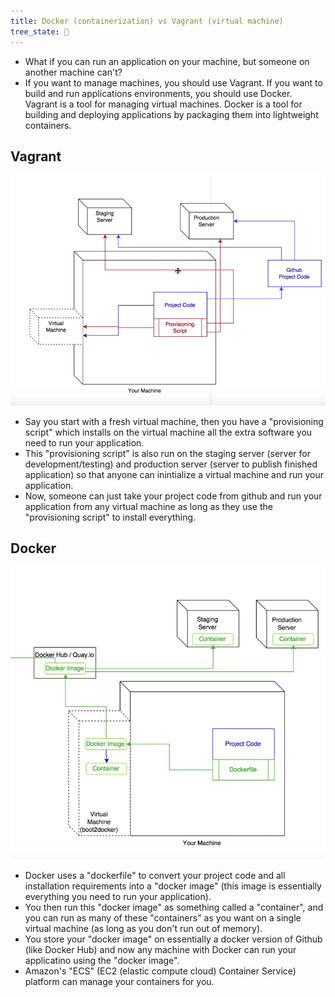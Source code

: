 ```yaml
---
title: Docker (containerization) vs Vagrant (virtual machine)
tree_state: 🌱
---
```


- What if you can run an application on your machine, but someone on another machine can't?
- If you want to manage machines, you should use Vagrant. If you want to build and run applications environments, you should use Docker. Vagrant is a tool for managing virtual machines. Docker is a tool for building and deploying applications by packaging them into lightweight containers.

## Vagrant

![monolithic](../search_pics/Docker%20containerization%20vs%20Vagrant%20virtual%20machine/vagrant.png)

- Say you start with a fresh virtual machine, then you have a "provisioning script" which installs on the virtual machine all the extra software you need to run your application.
- This "provisioning script" is also run on the staging server (server for development/testing) and production server (server to publish finished application) so that anyone can inintialize a virtual machine and run your application.
- Now, someone can just take your project code from github and run your application from any virtual machine as long as they use the "provisioning script" to install everything.

## Docker

![monolithic](../search_pics/Docker%20containerization%20vs%20Vagrant%20virtual%20machine/docker.png)

- Docker uses a "dockerfile" to convert your project code and all installation requirements into a "docker image" (this image is essentially everything you need to run your application).
- You then run this "docker image" as something called a "container", and you can run as many of these "containers" as you want on a single virtual machine (as long as you don't run out of memory).
- You store your "docker image" on essentially a docker version of Github (like Docker Hub) and now any machine with Docker can run your applicatino using the "docker image".
- Amazon's "ECS" (EC2 (elastic compute cloud) Container Service) platform can manage your containers for you.